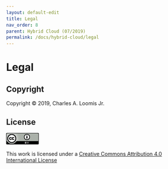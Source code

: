 ```yaml
---
layout: default-edit
title: Legal
nav_order: 8
parent: Hybrid Cloud (07/2019)
permalink: /docs/hybrid-cloud/legal
---
```


# Legal

## Copyright

Copyright &copy; 2019, Charles A. Loomis Jr.

## License

![license-logo](assets/cc-license.png)

This work is licensed under a [Creative Commons Attribution 4.0
International
License](href="http://creativecommons.org/licenses/by/4.0/")
